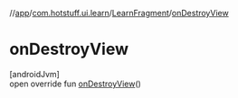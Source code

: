 //[app](../../../index.md)/[com.hotstuff.ui.learn](../index.md)/[LearnFragment](index.md)/[onDestroyView](on-destroy-view.md)

# onDestroyView

[androidJvm]\
open override fun [onDestroyView](on-destroy-view.md)()
